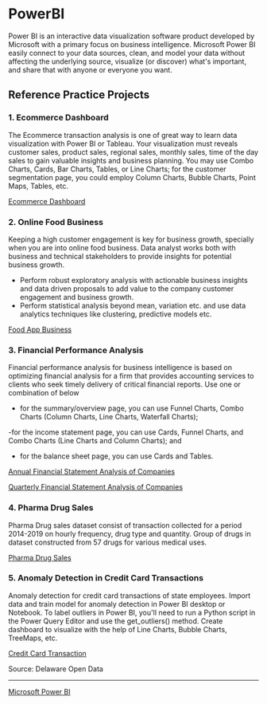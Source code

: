 # **PowerBI**

Power BI is an interactive data visualization software product developed by Microsoft with a primary focus on business intelligence. Microsoft Power BI easily connect to your data sources, clean, and model your data without affecting the underlying source, visualize (or discover) what's important, and share that with anyone or everyone you want.

## **Reference Practice Projects**

### 1. **Ecommerce Dashboard**

The Ecommerce transaction analysis is one of great way to learn data visualization with Power BI or Tableau. Your visualization must reveals customer sales, product sales, regional sales, monthly sales, time of the day sales to gain valuable insights and business planning. You may use Combo Charts, Cards, Bar Charts, Tables, or Line Charts; for the customer segmentation page, you could employ Column Charts, Bubble Charts, Point Maps, Tables, etc.

[Ecommerce Dashboard](https://www.kaggle.com/datasets/ybifoundation/ecommerce-visualization)

### 2. **Online Food Business**
Keeping a high customer engagement is key for business growth, specially when you are into online food business. Data analyst works both with business and technical stakeholders to provide insights for potential business growth.

- Perform robust exploratory analysis with actionable business insights and data driven proposals to add value to the company customer engagement and business growth.
- Perform statistical analysis beyond mean, variation etc. and use data analytics techniques like clustering, predictive models etc.

[Food App Business](https://www.kaggle.com/datasets/ybifoundation/food-app-business)

### 3. **Financial Performance Analysis**

Financial performance analysis for business intelligence is based on optimizing financial analysis for a firm that provides accounting services to clients who seek timely delivery of critical financial reports. Use one or combination of below

- for the summary/overview page, you can use Funnel Charts, Combo Charts (Column Charts, Line Charts, Waterfall Charts); 

-for the income statement page, you can use Cards, Funnel Charts, and Combo Charts (Line Charts and Column Charts); and

- for the balance sheet page, you can use Cards and Tables.

[Annual Financial Statement Analysis of Companies](https://github.com/YBIFoundation/PowerBI/blob/main/FinancialStatementAnalysis-Annual.xlsx)

[Quarterly Financial Statement Analysis of Companies](https://github.com/YBIFoundation/PowerBI/blob/main/FinancialStatementAnalysis-Quaterly.xlsx)

### 4. **Pharma Drug Sales**

Pharma Drug sales dataset consist of transaction collected for a period 2014-2019 on hourly frequency, drug type and quantity. Group of drugs in dataset constructed from 57 drugs for various medical uses.

[Pharma Drug Sales](https://www.kaggle.com/datasets/ybifoundation/pharma-drug-sales)


### 5. **Anomaly Detection in Credit Card Transactions**

Anomaly detection for credit card transactions of state employees. Import data and train model for anomaly detection in Power BI desktop or Notebook. To label outliers in Power BI, you'll need to run a Python script in the Power Query Editor and use the get_outliers() method. Create dashboard to visualize with the help of Line Charts, Bubble Charts, TreeMaps, etc.

[Credit Card Transaction](https://www.kaggle.com/datasets/ybifoundation/credit-card-transaction)

Source: Delaware Open Data


---


[Microsoft Power BI](https://learn.microsoft.com/en-us/training/modules/introduction-power-bi/)
